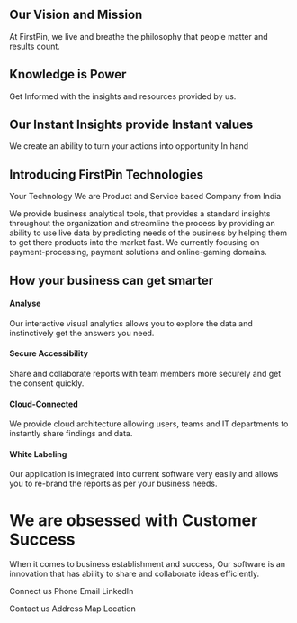 

## Our Vision and Mission

At FirstPin, we live and breathe the philosophy that people matter and results count.

## Knowledge is Power 
Get Informed with the insights and resources provided by us. 

## Our Instant Insights provide Instant values
We create an ability to turn your actions into opportunity In hand
 

## Introducing FirstPin Technologies
Your Technology 
We are Product and Service based Company from India

We provide business analytical tools, that provides a standard insights throughout the organization and streamline the process by providing an ability to use live data by predicting needs of the business by helping them to get there products into the market fast. We currently focusing on payment-processing, payment solutions and online-gaming domains. 

## How your business can get smarter

#### Analyse

Our interactive visual analytics allows you to explore the data and instinctively get the answers you need.

#### Secure Accessibility
Share and collaborate reports with team members more securely and get the consent quickly.

#### Cloud-Connected

We provide cloud architecture allowing users, teams and IT departments to instantly share findings and data.

#### White Labeling

Our application is integrated into current software very easily and allows you to re-brand the reports as per your business needs.


# We are obsessed with Customer Success

When it comes to business establishment and success, Our software is an innovation that has ability to share and collaborate ideas efficiently.

Connect us
Phone   			Email		  LinkedIn

Contact us
Address
Map Location
<!--stackedit_data:
eyJoaXN0b3J5IjpbMjAzNjM3NjQyNSwtMTAwNjQ5NzU5MywtMT
g5MzQ1OTc0MywxNDQyMDc3MTQ3LC0xNTE1ODY0NTI5LDMwMTg3
NzY5NywtMTk4ODcyODg2NSwtMTI3OTQ5NTYxNCwxMDcxMzQwOT
EwLC0xNDUyMzcwMzAsLTEzNzc4NTk2MiwxMjI0MTkwMzgsLTE4
NTM1OTkwNDMsLTU3ODU3NTc2OSwtMTEwNzk3NjkyMiwtMTA0Mj
AyODE5OCwtMTgxNTQ5NDc2NiwtNTAwMzU0MDg3XX0=
-->